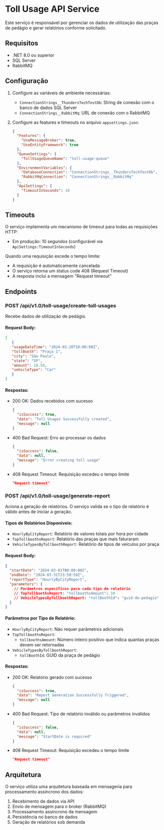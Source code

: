 # Toll Usage API Service

Este serviço é responsável por gerenciar os dados de utilização das praças de pedágio e gerar relatórios conforme solicitado.

## Requisitos

- .NET 8.0 ou superior
- SQL Server
- RabbitMQ

## Configuração

1. Configure as variáveis de ambiente necessárias:
   - `ConnectionStrings__ThundersTechTestDb`: String de conexão com o banco de dados SQL Server
   - `ConnectionStrings__RabbitMq`: URL de conexão com o RabbitMQ

2. Configure as features e timeouts no arquivo `appsettings.json`:
   ```json
   {
     "Features": {
       "UseMessageBroker": true,
       "UseEntityFramework": true
     },
     "QueueSettings": {
       "TollUsageQueueName": "toll-usage-queue"
     },
     "EnvironmentVariables": {
       "DatabaseConnection": "ConnectionStrings__ThundersTechTestDb",
       "RabbitMqConnection": "ConnectionStrings__RabbitMq"
     },
     "ApiSettings": {
       "TimeoutInSeconds": 10
     }
   }
   ```

## Timeouts

O serviço implementa um mecanismo de timeout para todas as requisições HTTP:

- Em produção: 10 segundos (configurável via `ApiSettings:TimeoutInSeconds`)

Quando uma requisição excede o tempo limite:
- A requisição é automaticamente cancelada
- O serviço retorna um status code 408 (Request Timeout)
- A resposta inclui a mensagem "Request timeout"

## Endpoints

### POST /api/v1.0/toll-usage/create-toll-usages
Recebe dados de utilização de pedágio.

#### Request Body:
```json
[
   {
   "usageDateTime": "2024-03-20T10:00:00Z",
   "tollBooth": "Praça 1",
   "city": "São Paulo",
   "state": "SP",
   "amount": 10.50,
   "vehicleType": "Car"
   }
]
```

#### Respostas:
- 200 OK: Dados recebidos com sucesso
  ```json
  {
    "isSuccess": true,
    "data": "Toll Usages Successfully created",
    "message": null
  }
  ```
- 400 Bad Request: Erro ao processar os dados
  ```json
  {
    "isSuccess": false,
    "data": null,
    "message": "Error creating toll usage"
  }
  ```
- 408 Request Timeout: Requisição excedeu o tempo limite
  ```json
  "Request timeout"
  ```

### POST /api/v1.0/toll-usage/generate-report
Aciona a geração de relatórios. O serviço valida se o tipo de relatório é válido antes de iniciar a geração.

#### Tipos de Relatórios Disponíveis:
- `HourlyByCityReport`: Relatório de valores totais por hora por cidade
- `TopTollboothsReport`: Relatório das praças que mais faturaram
- `VehicleTypesByTollboothReport`: Relatório de tipos de veículos por praça

#### Request Body:
```json
{
  "startDate": "2024-03-01T00:00:00Z",
  "endDate": "2024-03-31T23:59:59Z",
  "reportType": "HourlyByCityReport",
  "parameters": {
    // Parâmetros específicos para cada tipo de relatório
    // TopTollboothsReport: "tollboothsAmount": 10
    // VehicleTypesByTollboothReport: "tollBoothId": "guid-do-pedagio"
  }
}
```

#### Parâmetros por Tipo de Relatório:
- `HourlyByCityReport`: Não requer parâmetros adicionais
- `TopTollboothsReport`: 
  - `tollboothsAmount`: Número inteiro positivo que indica quantas praças devem ser retornadas
- `VehicleTypesByTollboothReport`:
  - `tollBoothId`: GUID da praça de pedágio

#### Respostas:
- 200 OK: Relatório gerado com sucesso
  ```json
  {
    "isSuccess": true,
    "data": "Report Generation Successfully Triggered",
    "message": null
  }
  ```
- 400 Bad Request: Tipo de relatório inválido ou parâmetros inválidos
  ```json
  {
    "isSuccess": false,
    "data": null,
    "message": "StartDate is required"
  }
  ```
- 408 Request Timeout: Requisição excedeu o tempo limite
  ```json
  "Request timeout"
  ```

## Arquitetura

O serviço utiliza uma arquitetura baseada em mensageria para processamento assíncrono dos dados:

1. Recebimento de dados via API
2. Envio de mensagem para o broker (RabbitMQ)
3. Processamento assíncrono da mensagem
4. Persistência no banco de dados
5. Geração de relatórios sob demanda
